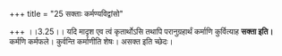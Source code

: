 +++
title = "25 सक्ताः कर्मण्यविद्वांसो"

+++
।।3.25।। यदि मादृश एव त्वं कृतार्थोऽसि तथापि परानुग्रहार्थं कर्माणि
कुर्वित्याह **सक्ता इति।** कर्मणि कर्मफले। कुर्वन्ति कर्माणीति शेषः।
असक्त इति च्छेदः।
